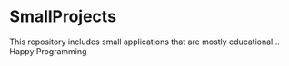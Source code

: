 # SmallProjects
This repository includes small applications that are mostly educational... Happy Programming
